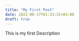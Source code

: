 ```yaml
---
title: "My First Post"
date: 2022-08-17T01:33:31+03:00
draft: true
---
```


This is my first Description
